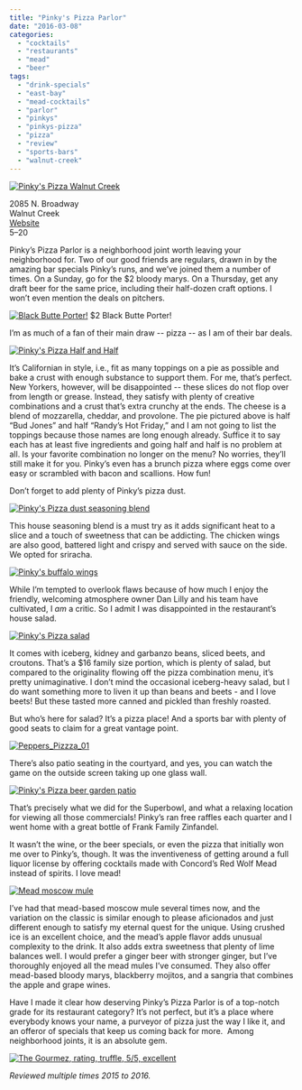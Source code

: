 ```yaml
---
title: "Pinky's Pizza Parlor"
date: "2016-03-08"
categories:
  - "cocktails"
  - "restaurants"
  - "mead"
  - "beer"
tags:
  - "drink-specials"
  - "east-bay"
  - "mead-cocktails"
  - "parlor"
  - "pinkys"
  - "pinkys-pizza"
  - "pizza"
  - "review"
  - "sports-bars"
  - "walnut-creek"
---
```


[![Pinky's Pizza Walnut Creek](http://s3.amazonaws.com/thegourmez-wpmedia/2016/03/Peppers_Pizzza_11-500x334.jpg)](http://s3.amazonaws.com/thegourmez-wpmedia/2016/03/Peppers_Pizzza_11.jpg)

2085 N. Broadway\
Walnut Creek\
[Website](http://pinkyspizzawc.com/)\
$5–$20

Pinky’s Pizza Parlor is a neighborhood joint worth leaving your neighborhood for. Two of our good friends are regulars, drawn in by the amazing bar specials Pinky’s runs, and we’ve joined them a number of times. On a Sunday, go for the $2 bloody marys. On a Thursday, get any draft beer for the same price, including their half-dozen craft options. I won’t even mention the deals on pitchers.




<div class="caption">

[![Black Butte Porter!](http://s3.amazonaws.com/thegourmez-wpmedia/2016/03/Peppers_Pizzza_07-334x500.jpg)](http://s3.amazonaws.com/thegourmez-wpmedia/2016/03/Peppers_Pizzza_07.jpg) $2 Black Butte Porter!</div>


I’m as much of a fan of their main draw -- pizza -- as I am of their bar deals.

[![Pinky's Pizza Half and Half](http://s3.amazonaws.com/thegourmez-wpmedia/2016/03/Peppers_Pizzza_09-500x334.jpg)](http://s3.amazonaws.com/thegourmez-wpmedia/2016/03/Peppers_Pizzza_09.jpg)

It’s Californian in style, i.e., fit as many toppings on a pie as possible and bake a crust with enough substance to support them. For me, that’s perfect. New Yorkers, however, will be disappointed -- these slices do not flop over from length or grease. Instead, they satisfy with plenty of creative combinations and a crust that’s extra crunchy at the ends. The cheese is a blend of mozzarella, cheddar, and provolone. The pie pictured above is half “Bud Jones” and half “Randy’s Hot Friday,” and I am not going to list the toppings because those names are long enough already. Suffice it to say each has at least five ingredients and going half and half is no problem at all. Is your favorite combination no longer on the menu? No worries, they’ll still make it for you. Pinky’s even has a brunch pizza where eggs come over easy or scrambled with bacon and scallions. How fun!

Don’t forget to add plenty of Pinky’s pizza dust.

[![Pinky's Pizza dust seasoning blend](http://s3.amazonaws.com/thegourmez-wpmedia/2016/03/Peppers_Pizzza_10-332x500.jpg)](http://s3.amazonaws.com/thegourmez-wpmedia/2016/03/Peppers_Pizzza_10.jpg)

This house seasoning blend is a must try as it adds significant heat to a slice and a touch of sweetness that can be addicting. The chicken wings are also good, battered light and crispy and served with sauce on the side. We opted for sriracha.

[![Pinky's buffalo wings](http://s3.amazonaws.com/thegourmez-wpmedia/2016/03/Peppers_Pizzza_04-484x500.jpg)](http://s3.amazonaws.com/thegourmez-wpmedia/2016/03/Peppers_Pizzza_04.jpg)

While I’m tempted to overlook flaws because of how much I enjoy the friendly, welcoming atmosphere owner Dan Lilly and his team have cultivated, I _am_ a critic. So I admit I was disappointed in the restaurant’s house salad.

[![Pinky's Pizza salad](http://s3.amazonaws.com/thegourmez-wpmedia/2016/03/Peppers_Pizzza_06-500x334.jpg)](http://s3.amazonaws.com/thegourmez-wpmedia/2016/03/Peppers_Pizzza_06.jpg)

It comes with iceberg, kidney and garbanzo beans, sliced beets, and croutons. That’s a $16 family size portion, which is plenty of salad, but compared to the originality flowing off the pizza combination menu, it’s pretty unimaginative. I don’t mind the occasional iceberg-heavy salad, but I do want something more to liven it up than beans and beets - and I love beets! But these tasted more canned and pickled than freshly roasted.

But who’s here for salad? It’s a pizza place! And a sports bar with plenty of good seats to claim for a great vantage point.

[![Peppers_Pizzza_01](http://s3.amazonaws.com/thegourmez-wpmedia/2016/03/Peppers_Pizzza_01-500x334.jpg)](http://s3.amazonaws.com/thegourmez-wpmedia/2016/03/Peppers_Pizzza_01.jpg)

There’s also patio seating in the courtyard, and yes, you can watch the game on the outside screen taking up one glass wall.

[![Pinky's Pizza beer garden patio](http://s3.amazonaws.com/thegourmez-wpmedia/2016/03/Peppers_Pizza_12-1024x281.jpg)](http://s3.amazonaws.com/thegourmez-wpmedia/2016/03/Peppers_Pizza_12.jpg)

That’s precisely what we did for the Superbowl, and what a relaxing location for viewing all those commercials! Pinky’s ran free raffles each quarter and I went home with a great bottle of Frank Family Zinfandel.

It wasn’t the wine, or the beer specials, or even the pizza that initially won me over to Pinky’s, though. It was the inventiveness of getting around a full liquor license by offering cocktails made with Concord’s Red Wolf Mead instead of spirits. I love mead!

[![Mead moscow mule](http://s3.amazonaws.com/thegourmez-wpmedia/2016/03/Peppers_Pizzza_05-500x404.jpg)](http://s3.amazonaws.com/thegourmez-wpmedia/2016/03/Peppers_Pizzza_05.jpg)

I’ve had that mead-based moscow mule several times now, and the variation on the classic is similar enough to please aficionados and just different enough to satisfy my eternal quest for the unique. Using crushed ice is an excellent choice, and the mead’s apple flavor adds unusual complexity to the drink. It also adds extra sweetness that plenty of lime balances well. I would prefer a ginger beer with stronger ginger, but I’ve thoroughly enjoyed all the mead mules I’ve consumed. They also offer mead-based bloody marys, blackberry mojitos, and a sangria that combines the apple and grape wines.

Have I made it clear how deserving Pinky’s Pizza Parlor is of a top-notch grade for its restaurant category? It’s not perfect, but it’s a place where everybody knows your name, a purveyor of pizza just the way I like it, and an offeror of specials that keep us coming back for more.  Among neighborhood joints, it is an absolute gem.

[![The Gourmez, rating, truffle, 5/5, excellent](http://s3.amazonaws.com/thegourmez-wpmedia/2015/01/rating_truffle1.gif)](http://s3.amazonaws.com/thegourmez-wpmedia/2015/01/rating_truffle1.gif)

_Reviewed multiple times 2015 to 2016._
